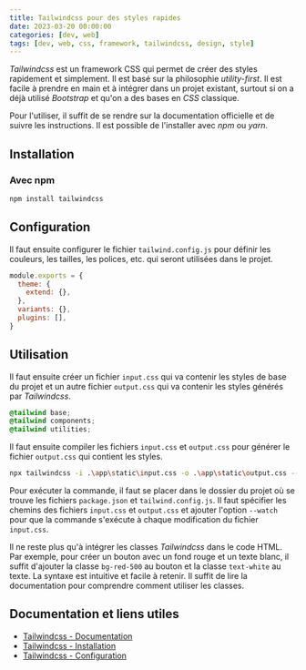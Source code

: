 ```yaml
---
title: Tailwindcss pour des styles rapides
date: 2023-03-20 00:00:00
categories: [dev, web]
tags: [dev, web, css, framework, tailwindcss, design, style]
---
```


*Tailwindcss* est un framework CSS qui permet de créer des styles rapidement et simplement. Il est basé sur la philosophie *utility-first*. Il est facile à prendre en main et à intégrer dans un projet existant, surtout si on a déjà utilisé *Bootstrap* et qu'on a des bases en *CSS* classique.

Pour l'utiliser, il suffit de se rendre sur la documentation officielle et de suivre les instructions. Il est possible de l'installer avec *npm* ou *yarn*.

## Installation

### Avec npm

```bash
npm install tailwindcss
```

## Configuration

Il faut ensuite configurer le fichier `tailwind.config.js` pour définir les couleurs, les tailles, les polices, etc. qui seront utilisées dans le projet.

```js
module.exports = {
  theme: {
    extend: {},
  },
  variants: {},
  plugins: [],
}
```

## Utilisation

Il faut ensuite créer un fichier `input.css` qui va contenir les styles de base du projet et un autre fichier `output.css` qui va contenir les styles générés par *Tailwindcss*.

```css
@tailwind base;
@tailwind components;
@tailwind utilities;
```

Il faut ensuite compiler les fichiers `input.css` et `output.css` pour générer le fichier `output.css` qui contient les styles.

```bash
npx tailwindcss -i .\app\static\input.css -o .\app\static\output.css --watch
```

Pour exécuter la commande, il faut se placer dans le dossier du projet où se trouve les fichiers `package.json` et `tailwind.config.js`. Il faut spécifier les chemins des fichiers `input.css` et `output.css` et ajouter l'option `--watch` pour que la commande s'exécute à chaque modification du fichier `input.css`.

Il ne reste plus qu'à intégrer les classes *Tailwindcss* dans le code HTML. Par exemple, pour créer un bouton avec un fond rouge et un texte blanc, il suffit d'ajouter la classe `bg-red-500` au bouton et la classe `text-white` au texte. La syntaxe est intuitive et facile à retenir. Il suffit de lire la documentation pour comprendre comment utiliser les classes.

## Documentation et liens utiles

- [Tailwindcss - Documentation](https://v2.tailwindcss.com/docs)
- [Tailwindcss - Installation](https://v2.tailwindcss.com/docs/installation)
- [Tailwindcss - Configuration](https://v2.tailwindcss.com/docs/configuration)